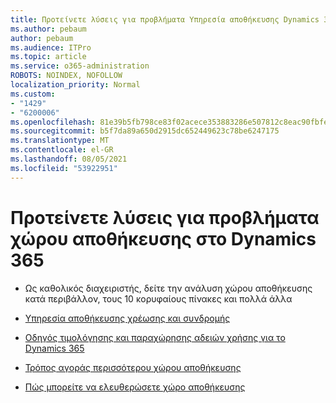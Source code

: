 ```yaml
---
title: Προτείνετε λύσεις για προβλήματα Υπηρεσία αποθήκευσης Dynamics 365
ms.author: pebaum
author: pebaum
ms.audience: ITPro
ms.topic: article
ms.service: o365-administration
ROBOTS: NOINDEX, NOFOLLOW
localization_priority: Normal
ms.custom:
- "1429"
- "6200006"
ms.openlocfilehash: 81e39b5fb798ce83f02acece353883286e507812c8eac90fbfe4e03316fa635e
ms.sourcegitcommit: b5f7da89a650d2915dc652449623c78be6247175
ms.translationtype: MT
ms.contentlocale: el-GR
ms.lasthandoff: 08/05/2021
ms.locfileid: "53922951"
---
```

# <a name="recommend-solutions-for-dynamics-365-storage-issues"></a>Προτείνετε λύσεις για προβλήματα χώρου αποθήκευσης στο Dynamics 365

* Ως καθολικός διαχειριστής, δείτε την ανάλυση χώρου αποθήκευσης κατά περιβάλλον, τους 10 κορυφαίους πίνακες και πολλά άλλα

* [Υπηρεσία αποθήκευσης χρέωσης και συνδρομής](https://docs.microsoft.com/dynamics365/customer-engagement/admin/contact-information-microsoft-dynamics-365-online-billing-support)

* [Οδηγός τιμολόγησης και παραχώρησης αδειών χρήσης για το Dynamics 365](https://dynamics.microsoft.com/pricing/)

* [Τρόπος αγοράς περισσότερου χώρου αποθήκευσης](https://docs.microsoft.com/dynamics365/customer-engagement/admin/manage-storage#add-storage-to-dynamics-365-online)

* [Πώς μπορείτε να ελευθερώσετε χώρο αποθήκευσης](https://docs.microsoft.com/dynamics365/customer-engagement/admin/free-storage-space)
